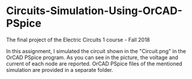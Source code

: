 # Circuits-Simulation-Using-OrCAD-PSpice
The final project of the Electric Circuits 1 course - Fall 2018

In this assignment, I simulated the circuit shown in the "Circuit.png" in the OrCAD PSpice program. As you can see in the picture, the voltage and current of each node are reported. OrCAD PSpice files of the mentioned simulation are provided in a separate folder.